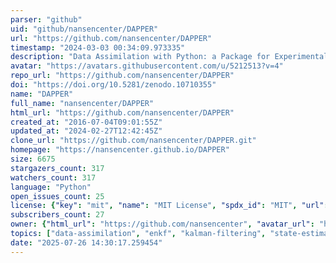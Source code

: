 ```yaml
---
parser: "github"
uid: "github/nansencenter/DAPPER"
url: "https://github.com/nansencenter/DAPPER"
timestamp: "2024-03-03 00:34:09.973335"
description: "Data Assimilation with Python: a Package for Experimental Research"
avatar: "https://avatars.githubusercontent.com/u/5212513?v=4"
repo_url: "https://github.com/nansencenter/DAPPER"
doi: "https://doi.org/10.5281/zenodo.10710355"
name: "DAPPER"
full_name: "nansencenter/DAPPER"
html_url: "https://github.com/nansencenter/DAPPER"
created_at: "2016-07-04T09:01:55Z"
updated_at: "2024-02-27T12:42:45Z"
clone_url: "https://github.com/nansencenter/DAPPER.git"
homepage: "https://nansencenter.github.io/DAPPER"
size: 6675
stargazers_count: 317
watchers_count: 317
language: "Python"
open_issues_count: 25
license: {"key": "mit", "name": "MIT License", "spdx_id": "MIT", "url": "https://api.github.com/licenses/mit", "node_id": "MDc6TGljZW5zZTEz"}
subscribers_count: 27
owner: {"html_url": "https://github.com/nansencenter", "avatar_url": "https://avatars.githubusercontent.com/u/5212513?v=4", "login": "nansencenter", "type": "Organization"}
topics: ["data-assimilation", "enkf", "kalman-filtering", "state-estimation", "particle-filter", "kalman", "bayesian-methods", "bayesian-filter", "chaos"]
date: "2025-07-26 14:30:17.259454"
---
```

